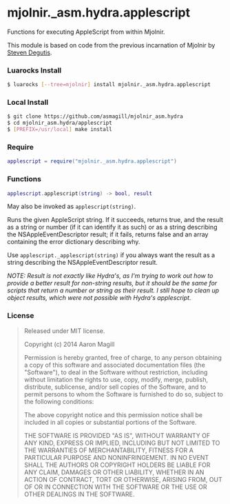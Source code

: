 mjolnir._asm.hydra.applescript
==============================

Functions for executing AppleScript from within Mjolnir.

This module is based on code from the previous incarnation of Mjolnir by [Steven Degutis](https://github.com/sdegutis/).

### Luarocks Install
~~~bash
$ luarocks [--tree=mjolnir] install mjolnir._asm.hydra.applescript
~~~

### Local Install
~~~bash
$ git clone https://github.com/asmagill/mjolnir_asm.hydra
$ cd mjolnir_asm.hydra/applescript
$ [PREFIX=/usr/local] make install
~~~

### Require

~~~lua
applescript = require("mjolnir._asm.hydra.applescript")
~~~

### Functions

~~~lua
applescript.applescript(string) -> bool, result
~~~
May also be invoked as `applescript(string)`.

Runs the given AppleScript string. If it succeeds, returns true, and the result as a string or number (if it can identify it as such) or  as a string describing the NSAppleEventDescriptor result; if it fails, returns false and an array containing the error dictionary describing why.

Use `applescript._applescript(string)` if you always want the result as a string describing the NSAppleEventDescriptor result.

*NOTE: Result is not exactly like Hydra's, as I'm trying to work out how to provide a better result for non-string results, but it should be the same for scripts that return a number or string as their result.  I still hope to clean up object results, which were not possible with Hydra's applescript.*

### License

> Released under MIT license.
>
> Copyright (c) 2014 Aaron Magill
>
> Permission is hereby granted, free of charge, to any person obtaining a copy
> of this software and associated documentation files (the "Software"), to deal
> in the Software without restriction, including without limitation the rights
> to use, copy, modify, merge, publish, distribute, sublicense, and/or sell
> copies of the Software, and to permit persons to whom the Software is
> furnished to do so, subject to the following conditions:
>
> The above copyright notice and this permission notice shall be included in
> all copies or substantial portions of the Software.
>
> THE SOFTWARE IS PROVIDED "AS IS", WITHOUT WARRANTY OF ANY KIND, EXPRESS OR
> IMPLIED, INCLUDING BUT NOT LIMITED TO THE WARRANTIES OF MERCHANTABILITY,
> FITNESS FOR A PARTICULAR PURPOSE AND NONINFRINGEMENT. IN NO EVENT SHALL THE
> AUTHORS OR COPYRIGHT HOLDERS BE LIABLE FOR ANY CLAIM, DAMAGES OR OTHER
> LIABILITY, WHETHER IN AN ACTION OF CONTRACT, TORT OR OTHERWISE, ARISING FROM,
> OUT OF OR IN CONNECTION WITH THE SOFTWARE OR THE USE OR OTHER DEALINGS IN
> THE SOFTWARE.
